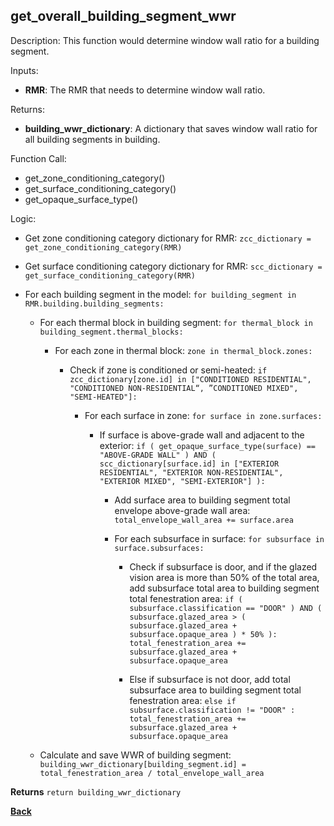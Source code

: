 
## get_overall_building_segment_wwr

Description: This function would determine window wall ratio for a building segment.  

Inputs:
  - **RMR**: The RMR that needs to determine window wall ratio.  

Returns:
- **building_wwr_dictionary**: A dictionary that saves window wall ratio for all building segments in building.  

Function Call:

- get_zone_conditioning_category()
- get_surface_conditioning_category()
- get_opaque_surface_type()

Logic:

- Get zone conditioning category dictionary for RMR: `zcc_dictionary = get_zone_conditioning_category(RMR)`

- Get surface conditioning category dictionary for RMR: `scc_dictionary = get_surface_conditioning_category(RMR)`

- For each building segment in the model: `for building_segment in RMR.building.building_segments:`

  - For each thermal block in building segment: `for thermal_block in building_segment.thermal_blocks:`

    - For each zone in thermal block: `zone in thermal_block.zones:`

      - Check if zone is conditioned or semi-heated: `if zcc_dictionary[zone.id] in ["CONDITIONED RESIDENTIAL", "CONDITIONED NON-RESIDENTIAL“, ”CONDITIONED MIXED", "SEMI-HEATED"]:`

        - For each surface in zone: `for surface in zone.surfaces:`

          - If surface is above-grade wall and adjacent to the exterior: `if ( get_opaque_surface_type(surface) == "ABOVE-GRADE WALL" ) AND ( scc_dictionary[surface.id] in ["EXTERIOR RESIDENTIAL", "EXTERIOR NON-RESIDENTIAL", "EXTERIOR MIXED", "SEMI-EXTERIOR"] ):`  

            - Add surface area to building segment total envelope above-grade wall area: `total_envelope_wall_area += surface.area`

            - For each subsurface in surface: `for subsurface in surface.subsurfaces:`  

              - Check if subsurface is door, and if the glazed vision area is more than 50% of the total area, add subsurface total area to building segment total fenestration area: `if ( subsurface.classification == "DOOR" ) AND ( subsurface.glazed_area > ( subsurface.glazed_area + subsurface.opaque_area ) * 50% ): total_fenestration_area += subsurface.glazed_area + subsurface.opaque_area`  

              - Else if subsurface is not door, add total subsurface area to building segment total fenestration area: `else if subsurface.classification != "DOOR" : total_fenestration_area += subsurface.glazed_area + subsurface.opaque_area`

  - Calculate and save WWR of building segment: `building_wwr_dictionary[building_segment.id] = total_fenestration_area / total_envelope_wall_area`

**Returns** `return building_wwr_dictionary`  

**[Back](../_toc.md)**
